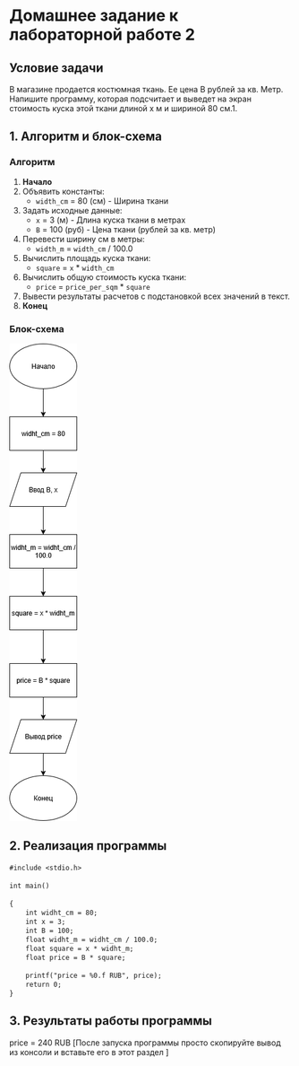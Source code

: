 # Домашнее задание к лабораторной работе 2

## Условие задачи

В магазине продается костюмная ткань. Ее цена В рублей за кв. Метр. Напишите программу, которая подсчитает и выведет на экран стоимость куска этой ткани длиной х м и шириной 80 см.1. 


## 1. Алгоритм и блок-схема


### Алгоритм
1. **Начало**
2. Объявить константы:
    - `width_сm` = 80 (см) - Ширина ткани
3. Задать исходные данные:
    - `x` = 3 (м) - Длина куска ткани в метрах
    - `B` = 100 (руб) - Цена ткани (рублей за кв. метр)
4. Перевести ширину см в метры:
    - `width_m` = `width_cm` / 100.0
5. Вычислить площадь куска ткани:
    - `square` = `x` * `width_cm` 
6. Вычислить общую стоимость куска ткани:
    - `price` = `price_per_sqm` * `square`
7. Вывести результаты расчетов с подстановкой всех значений в текст.
8. **Конец**

### Блок-схема
![Блок-схема алгоритма](lab_2_schema.png)
## 2. Реализация программы
```
#include <stdio.h>

int main()

{
	int widht_cm = 80;
	int x = 3;
	int B = 100;
	float widht_m = widht_cm / 100.0;
	float square = x * widht_m;
	float price = B * square;

	printf("price = %0.f RUB", price);
	return 0;
}
```
## 3. Результаты работы программы
price = 240 RUB
[После запуска программы просто скопируйте вывод из консоли и вставьте его в этот раздел ]
